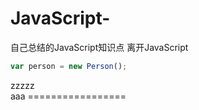 # JavaScript-
自己总结的JavaScript知识点
离开JavaScript
```javascript
var person = new Person();
```
</div>zzzzz<div>
aaa
=================
